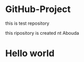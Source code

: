 # GitHub-Project
this is test repository

this ripository is created nt Abouda
<h1>Hello world</h1>
